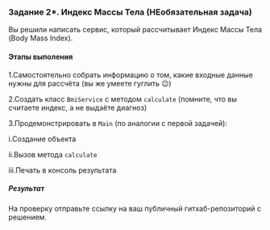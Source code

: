 ### Задание 2*. Индекс Массы Тела (НЕобязательная задача)

Вы решили написать сервис, который рассчитывает Индекс Массы Тела (Body Mass Index).

#### Этапы выполения

1.Самостоятельно собрать информацию о том, какие входные данные нужны для рассчёта (вы же умеете гуглить 😉)

2.Создать класс ```BmiService``` с методом ```calculate``` (помните, что вы считаете индекс, а не выдаёте диагноз)

3.Продемонстрировать в ```Main``` (по аналогии с первой задачей):

i.Создание объекта

ii.Вызов метода ```calculate```

iii.Печать в консоль результата

##### Результат

На проверку отправьте ссылку на ваш публичный гитхаб-репозиторий с решением.
